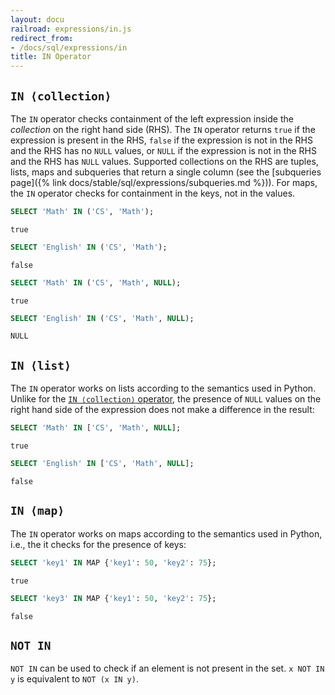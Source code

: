 ```yaml
---
layout: docu
railroad: expressions/in.js
redirect_from:
- /docs/sql/expressions/in
title: IN Operator
---
```


<div id="rrdiagram"></div>

## `IN ⟨collection⟩`

The `IN` operator checks containment of the left expression inside the _collection_ on the right hand side (RHS). The `IN` operator returns `true` if the expression is present in the RHS, `false` if the expression is not in the RHS and the RHS has no `NULL` values, or `NULL` if the expression is not in the RHS and the RHS has `NULL` values. Supported collections on the RHS are tuples, lists, maps and subqueries that return a single column (see the [subqueries page]({% link docs/stable/sql/expressions/subqueries.md %})). For maps, the `IN` operator checks for containment in the keys, not in the values.

```sql
SELECT 'Math' IN ('CS', 'Math');
```

```text
true
```

```sql
SELECT 'English' IN ('CS', 'Math');
```

```text
false
```

```sql
SELECT 'Math' IN ('CS', 'Math', NULL);
```

```text
true
```

```sql
SELECT 'English' IN ('CS', 'Math', NULL);
```

```text
NULL
```

## `IN ⟨list⟩`

The `IN` operator works on lists according to the semantics used in Python.
Unlike for the [`IN ⟨collection⟩` operator](#in-collection), the presence of `NULL` values on the right hand side of the expression does not make a difference in the result:

```sql
SELECT 'Math' IN ['CS', 'Math', NULL];
```

```text
true
```

```sql
SELECT 'English' IN ['CS', 'Math', NULL];
```

```text
false
```

## `IN ⟨map⟩`

The `IN` operator works on maps according to the semantics used in Python, i.e., the it checks for the presence of keys:

```sql
SELECT 'key1' IN MAP {'key1': 50, 'key2': 75};
```

```text
true
```

```sql
SELECT 'key3' IN MAP {'key1': 50, 'key2': 75};
```

```text
false
```

## `NOT IN`

`NOT IN` can be used to check if an element is not present in the set.
`x NOT IN y` is equivalent to `NOT (x IN y)`.

